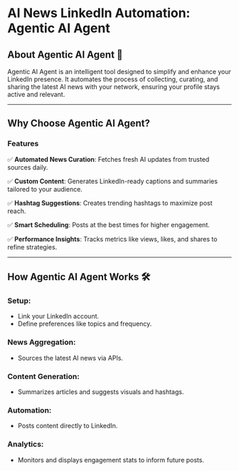 # AI News LinkedIn Automation: Agentic AI Agent

## About Agentic AI Agent 🚀

Agentic AI Agent is an intelligent tool designed to simplify and enhance your LinkedIn presence. It automates the process of collecting, curating, and sharing the latest AI news with your network, ensuring your profile stays active and relevant.

---

## Why Choose Agentic AI Agent?

### Features

✅ **Automated News Curation**: Fetches fresh AI updates from trusted sources daily.

✅ **Custom Content**: Generates LinkedIn-ready captions and summaries tailored to your audience.

✅ **Hashtag Suggestions**: Creates trending hashtags to maximize post reach.

✅ **Smart Scheduling**: Posts at the best times for higher engagement.

✅ **Performance Insights**: Tracks metrics like views, likes, and shares to refine strategies.

---

## How Agentic AI Agent Works 🛠️

### Setup:

- Link your LinkedIn account.
- Define preferences like topics and frequency.

### News Aggregation:

- Sources the latest AI news via APIs.

### Content Generation:

- Summarizes articles and suggests visuals and hashtags.

### Automation:

- Posts content directly to LinkedIn.

### Analytics:

- Monitors and displays engagement stats to inform future posts.
